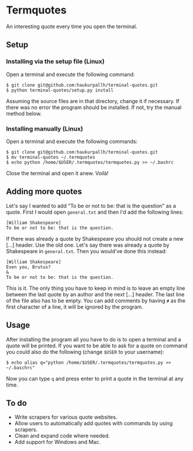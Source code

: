 Termquotes
==========
An interesting quote every time you open the terminal.

Setup
-----
### Installing via the setup file (Linux)
Open a terminal and execute the following command:

    $ git clone git@github.com:haukurpallh/terminal-quotes.git
    $ python terminal-quotes/setup.py install

Assuming the source files are in that directory, change it if necessary. If
there was no error the program should be installed. If not, try the manual
method below. 
### Installing manually (Linux)
Open a terminal and execute the following commands:

    $ git clone git@github.com:haukurpallh/terminal-quotes.git
    $ mv terminal-quotes ~/.termquotes
    $ echo python /home/$USER/.termquotes/termquotes.py >> ~/.bashrc

Close the terminal and open it anew. Voilà!

Adding more quotes
------------------
Let's say I wanted to add "To be or not to be: that is the question" as a
quote. First I would open `general.txt` and then I'd add the following lines:

    [William Shakespeare]
    To be or not to be: that is the question.

If there was already a quote by Shakespeare you should not create a new [...]
header. Use the old one. Let's say there was already a quote by Shakespeare in
`general.txt`. Then you would've done this instead:

    [William Shakespeare]
    Even you, Brutus?
    &
    To be or not to be: that is the question.

This is it. The only thing you have to keep in mind is to leave an empty line
between the last quote by an author and the next [...] header. The last line of
the file also has to be empty. You can add comments by having `#` as the first
character of a line, it will be ignored by the program.

Usage
-----
After installing the program all you have to do is to open a terminal and a
quote will be printed. If you want to be able to ask for a quote on command you
could also do the following (change `$USER` to your username):

    $ echo alias q="python /home/$USER/.termquotes/termquotes.py >> ~/.baschrc"

Now you can type `q` and press enter to print a quote in the terminal at any
time.

To do
-----
* Write scrapers for various quote websites.
* Allow users to automatically add quotes with commands by using scrapers.
* Clean and expand code where needed.
* Add support for Windows and Mac.
